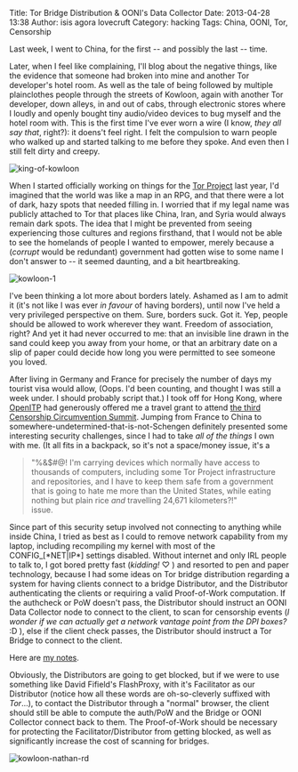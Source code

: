 Title: Tor Bridge Distribution & OONI's Data Collector
Date: 2013-04-28 13:38
Author: isis agora lovecruft
Category: hacking
Tags: China, OONI, Tor, Censorship


Last week, I went to China, for the first -- and possibly the last --
time. 

Later, when I feel like complaining, I'll blog about the negative things, like
the evidence that someone had broken into mine and another Tor developer's
hotel room. As well as the tale of being followed by multiple plainclothes
people through the streets of Kowloon, again with another Tor developer, down
alleys, in and out of cabs, through electronic stores where I loudly and openly
bought tiny audio/video devices to bug myself and the hotel room with. This is
the first time I've ever worn a wire (I know, *they all say that*, right?): it
doens't feel right. I felt the compulsion to warn people who walked up and
started talking to me before they spoke. And even then I still felt dirty and
creepy.

![king-of-kowloon](|filename|../images/2013/04/king-of-kowloon-small.jpg)

When I started officially working on things for the
[Tor Project](https://torproject.org) last year, I'd imagined that the world
was like a map in an RPG, and that there were a lot of dark, hazy spots that
needed filling in. I worried that if my legal name was publicly attached to Tor
that places like China, Iran, and Syria would always remain dark spots. The
idea that I might be prevented from seeing experiencing those cultures and
regions firsthand, that I would not be able to see the homelands of people I
wanted to empower, merely because a (*corrupt* would be redundant) government
had gotten wise to some name I don't answer to -- it seemed daunting, and a bit
heartbreaking.

![kowloon-1](|filename|../images/2013/04/kowloon-1.jpg)

I've been thinking a lot more about borders lately. Ashamed as I am to admit it
(it's not like I was ever *in favour* of having borders), until now I've held a
very privileged perspective on them. Sure, borders suck. Got it. Yep, people
should be allowed to work wherever they want. Freedom of association, right?
And yet it had never occurred to me: that an invisible line drawn in the sand
could keep you away from your home, or that an arbitrary date on a slip of
paper could decide how long you were permitted to see someone you loved.

After living in Germany and France for precisely the number of days my tourist
visa would allow, (Oops. I'd been counting, and thought I was still a week
under. I should probably script that.) I took off for Hong Kong, where
[OpenITP](https://openitp.org) had generously offered me a travel grant to
attend
[the third Censorship Circumvention Summit](http://openitp.org/?q=node/32). Jumping
from France to China to somewhere-undetermined-that-is-not-Schengen definitely
presented some interesting security challenges, since I had to take *all of the
things* I own with me. (It all fits in a backpack, so it's not a space/money
issue, it's a 
> "%&$#@! I'm carrying devices which normally have access to thousands of
> computers, including some Tor Project infrastructure and repositories, and I
> have to keep them safe from a government that is going to hate me more than
> the United States, while eating nothing but plain rice *and* travelling
> 24,671 kilometers?!"
<br>issue.</br>

Since part of this security setup involved not connecting to anything while
inside China, I tried as best as I could to remove network capability from my
laptop, including recompiling my kernel with most of the CONFIG_[\*NET|IP\*]
settings disabled. Without internet and only IRL people to talk to, I got bored
pretty fast (*kidding!* ♡ ) and resorted to pen and paper technology, because I
had some ideas on Tor bridge distribution regarding a system for having clients
connect to a bridge Distributor, and the Distributor authenticating the clients
or requiring a valid Proof-of-Work computation. If the authcheck or PoW doesn't
pass, the Distributor should instruct an OONI Data Collector node to connect to
the client, to scan for censorship events (*I wonder if we can actually get a
network vantage point from the DPI boxes?* :D ), else if the client check
passes, the Distributor should instruct a Tor Bridge to connect to the client.

Here are [my notes](|filename|../images/2013/04/bdb-and-ooni.jpg).

Obviously, the Distributors are going to get blocked, but if we were to use
something like David Fifield's FlashProxy, with it's Facilitator as our
Distributor (notice how all these words are oh-so-cleverly suffixed with
*Tor*...), to contact the Distributor through a "normal" browser, the client
should still be able to compute the auth/PoW and the Bridge or OONI Collector
connect back to them. The Proof-of-Work should be necessary for protecting the
Facilitator/Distributor from getting blocked, as well as significantly increase
the cost of scanning for bridges.

![kowloon-nathan-rd](|filename|../images/2013/04/kowloon-nathan-rd.jpg)
